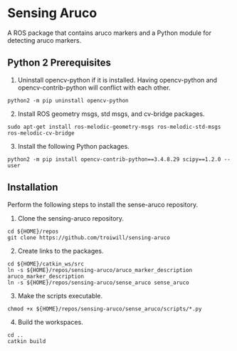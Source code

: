 # Sensing Aruco

A ROS package that contains aruco markers and a Python module for detecting aruco markers.

## Python 2 Prerequisites

1) Uninstall opencv-python if it is installed. Having opencv-python and opencv-contrib-python will conflict with each other.
```
python2 -m pip uninstall opencv-python
```

2) Install ROS geometry msgs, std msgs, and cv-bridge packages.
```
sudo apt-get install ros-melodic-geometry-msgs ros-melodic-std-msgs ros-melodic-cv-bridge
```

3) Install the following Python packages.
```
python2 -m pip install opencv-contrib-python==3.4.8.29 scipy==1.2.0 --user
```

## Installation

Perform the following steps to install the sense-aruco repository.
1) Clone the sensing-aruco repository.
```
cd ${HOME}/repos
git clone https://github.com/troiwill/sensing-aruco
```

2) Create links to the packages.
```
cd ${HOME}/catkin_ws/src
ln -s ${HOME}/repos/sensing-aruco/aruco_marker_description aruco_marker_description
ln -s ${HOME}/repos/sensing-aruco/sense_aruco sense_aruco
```

3) Make the scripts executable.
```
chmod +x ${HOME}/repos/sensing-aruco/sense_aruco/scripts/*.py
```

4) Build the workspaces.
```
cd ..
catkin build
```
